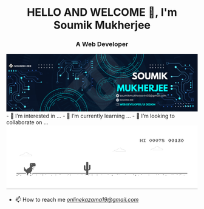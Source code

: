 <h1 align="center">HELLO AND WELCOME 👋, I'm Soumik Mukherjee </h1>
<h3 align="center">A Web Developer</h3>

<img src="Soumik.png">
- 👀 I’m interested in ...
- 🌱 I’m currently learning ...
- 💞️ I’m looking to collaborate on ...
<img src="dino.gif">


- 📫 How to reach me *onlinekazama19@gmail.com* 

<!---
soumikjee/soumikjee is a ✨ special ✨ repository because its `README.md` (this file) appears on your GitHub profile.
You can click the Preview link to take a look at your changes.
--->
